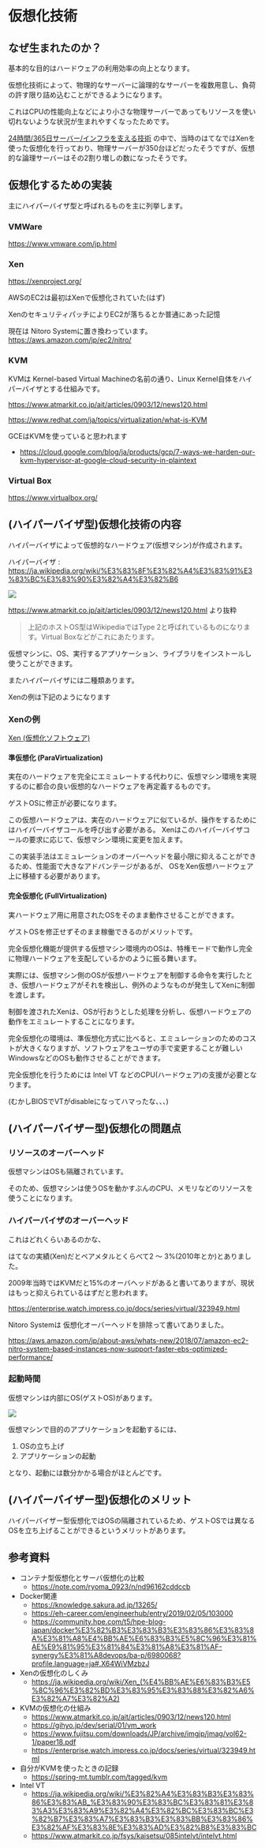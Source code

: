 # 仮想化技術
## なぜ生まれたのか？
基本的な目的はハードウェアの利用効率の向上となります。

仮想化技術によって、物理的なサーバーに論理的なサーバーを複数用意し、負荷の許す限り詰め込むことができるようになります。

これはCPUの性能向上などにより小さな物理サーバーであってもリソースを使い切れないような状況が生まれやすくなったためです。

[24時間/365日サーバー/インフラを支える技術](https://amzn.to/3hFELkA) の中で、当時のはてなではXenを使った仮想化を行っており、物理サーバーが350台ほどだったそうですが、仮想的な論理サーバーはその2割り増しの数になったそうです。

## 仮想化するための実装
主にハイパーバイザ型と呼ばれるものを主に列挙します。

### VMWare
https://www.vmware.com/jp.html

### Xen
https://xenproject.org/

AWSのEC2は最初はXenで仮想化されていた(はず)

XenのセキュリティパッチによりEC2が落ちるとか普通にあった記憶

現在は Nitoro Systemに置き換わっています。 https://aws.amazon.com/jp/ec2/nitro/

### KVM
KVMは Kernel-based Virtual Machineの名前の通り、Linux Kernel自体をハイパーバイザとする仕組みです。

https://www.atmarkit.co.jp/ait/articles/0903/12/news120.html

https://www.redhat.com/ja/topics/virtualization/what-is-KVM

GCEはKVMを使っていると思われます

* https://cloud.google.com/blog/ja/products/gcp/7-ways-we-harden-our-kvm-hypervisor-at-google-cloud-security-in-plaintext

### Virtual Box
https://www.virtualbox.org/


## (ハイパーバイザ型)仮想化技術の内容
ハイパーバイザによって仮想的なハードウェア(仮想マシン)が作成されます。

ハイパーバイザ : https://ja.wikipedia.org/wiki/%E3%83%8F%E3%82%A4%E3%83%91%E3%83%BC%E3%83%90%E3%82%A4%E3%82%B6

![](images/1-1.png)

https://www.atmarkit.co.jp/ait/articles/0903/12/news120.html より抜粋

> 上記のホストOS型はWikipediaではType 2と呼ばれているものになります。Virtual Boxなどがこれにあたります。

仮想マシンに、OS、実行するアプリケーション、ライブラリをインストールし使うことができます。

またハイパーバイザには二種類あります。

Xenの例は下記のようになります

### Xenの例

[Xen (仮想化ソフトウェア)](https://ja.wikipedia.org/wiki/Xen_(%E4%BB%AE%E6%83%B3%E5%8C%96%E3%82%BD%E3%83%95%E3%83%88%E3%82%A6%E3%82%A7%E3%82%A2))

#### 準仮想化 (ParaVirtualization)
実在のハードウェアを完全にエミュレートする代わりに、仮想マシン環境を実現するのに都合の良い仮想的なハードウェアを再定義するものです。

ゲストOSに修正が必要になります。

この仮想ハードウェアは、実在のハードウェアに似ているが、操作をするためにはハイパーバイザコールを呼び出す必要がある。 Xenはこのハイパーバイザコールの要求に応じて、仮想マシン環境に変更を加えます。

この実装手法はエミュレーションのオーバーヘッドを最小限に抑えることができるため、性能面で大きなアドバンテージがあるが、 OSをXen仮想ハードウェア上に移植する必要があります。

#### 完全仮想化 (FullVirtualization)
実ハードウェア用に用意されたOSをそのまま動作させることができます。

ゲストOSを修正せずそのまま稼働できるのがメリットです。

完全仮想化機能が提供する仮想マシン環境内のOSは、特権モードで動作し完全に物理ハードウェアを支配しているかのように振る舞います。

実際には、仮想マシン側のOSが仮想ハードウェアを制御する命令を実行したとき、仮想ハードウェアがそれを検出し、例外のようなものが発生してXenに制御を渡します。

制御を渡されたXenは、OSが行おうとした処理を分析し、仮想ハードウェアの動作をエミュレートすることになります。

完全仮想化の環境は、準仮想化方式に比べると、エミュレーションのためのコストが大きくなりますが、ソフトウェアをユーザの手で変更することが難しいWindowsなどのOSも動作させることができます。

完全仮想化を行うためには Intel VT などのCPU(ハードウェア)の支援が必要となります。

(むかしBIOSでVTがdisableになってハマったな、、、)

## (ハイパーバイザー型)仮想化の問題点
### リソースのオーバーヘッド
仮想マシンはOSも隔離されています。

そのため、仮想マシンは使うOSを動かすぶんのCPU、メモリなどのリソースを使うことになります。

### ハイパーバイザのオーバーヘッド
これはどれくらいあるのかな、

はてなの実績(Xen)だとベアメタルとくらべて2 〜 3%(2010年とか)とありました。

2009年当時ではKVMだと15%のオーバヘッドがあると書いてありますが、現状はもっと抑えられているはずだと思われます。

https://enterprise.watch.impress.co.jp/docs/series/virtual/323949.html

Nitoro Systemは 仮想化オーバーヘッドを排除って書いてありました。

https://aws.amazon.com/jp/about-aws/whats-new/2018/07/amazon-ec2-nitro-system-based-instances-now-support-faster-ebs-optimized-performance/

### 起動時間
仮想マシンは内部にOS(ゲストOS)があります。

![](images/1-2.png)

仮想マシンで目的のアプリケーションを起動するには、

1. OSの立ち上げ
2. アプリケーションの起動

となり、起動には数分かかる場合がほとんどです。

## (ハイパーバイザー型)仮想化のメリット

ハイパーバイザー型仮想化ではOSの隔離されているため、ゲストOSでは異なるOSを立ち上げることができるというメリットがあります。


## 参考資料
* コンテナ型仮想化とサーバ仮想化の比較
  * https://note.com/ryoma_0923/n/nd96162cddccb
* Docker関連
  * https://knowledge.sakura.ad.jp/13265/
  * https://eh-career.com/engineerhub/entry/2019/02/05/103000
  * https://community.hpe.com/t5/hpe-blog-japan/docker%E3%82%B3%E3%83%B3%E3%83%86%E3%83%8A%E3%81%A8%E4%BB%AE%E6%83%B3%E5%8C%96%E3%81%AE%E9%81%95%E3%81%84%E3%81%A8%E3%81%AF-synergy%E3%81%A8devops/ba-p/6980068?profile.language=ja#.X64WiVMzbzJ
* Xenの仮想化のしくみ 
  * https://ja.wikipedia.org/wiki/Xen_(%E4%BB%AE%E6%83%B3%E5%8C%96%E3%82%BD%E3%83%95%E3%83%88%E3%82%A6%E3%82%A7%E3%82%A2)
* KVMの仮想化の仕組み
  * https://www.atmarkit.co.jp/ait/articles/0903/12/news120.html
  * https://gihyo.jp/dev/serial/01/vm_work
  * https://www.fujitsu.com/downloads/JP/archive/imgjp/jmag/vol62-1/paper18.pdf
  * https://enterprise.watch.impress.co.jp/docs/series/virtual/323949.html
* 自分がKVMを使ったときの記録
  * https://spring-mt.tumblr.com/tagged/kvm
* Intel VT
  * https://ja.wikipedia.org/wiki/%E3%82%A4%E3%83%B3%E3%83%86%E3%83%AB_%E3%83%90%E3%83%BC%E3%83%81%E3%83%A3%E3%83%A9%E3%82%A4%E3%82%BC%E3%83%BC%E3%82%B7%E3%83%A7%E3%83%B3%E3%83%BB%E3%83%86%E3%82%AF%E3%83%8E%E3%83%AD%E3%82%B8%E3%83%BC
  * https://www.atmarkit.co.jp/fsys/kaisetsu/085intelvt/intelvt.html


